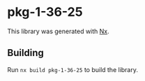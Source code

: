 # pkg-1-36-25

This library was generated with [Nx](https://nx.dev).

## Building

Run `nx build pkg-1-36-25` to build the library.
